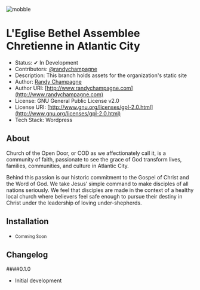![mobble](http://cloud.scott.ee/images/mobble.png)

# L'Eglise Bethel Assemblee Chretienne in Atlantic City

* Status: ✔ In Development
* Contributors: [@randychampagne](http://twitter.com/randychampagne)
* Description: This branch holds assets for the organization's static site
* Author: [Randy Champagne](http://www.randychampagne.com)
* Author URI: [http://www.randychampagne.com](http://www.randychampagne.com)
* License: GNU General Public License v2.0
* License URI: [http://www.gnu.org/licenses/gpl-2.0.html](http://www.gnu.org/licenses/gpl-2.0.html)
* Tech Stack: Wordpress

## About

Church of the Open Door, or COD as we affectionately call it, is a community of faith, passionate to see the grace of God transform lives, families, communities, and culture in Atlantic City.

Behind this passion is our historic commitment to the Gospel of Christ and the Word of God. We take Jesus’ simple command to make disciples of all nations seriously. We feel that disciples are made in the context of a healthy local church where believers feel safe enough to pursue their destiny in Christ under the leadership of loving under-shepherds.


## Installation


* <small>Comming Soon</small>



## Changelog

####0.1.0
* Initial development